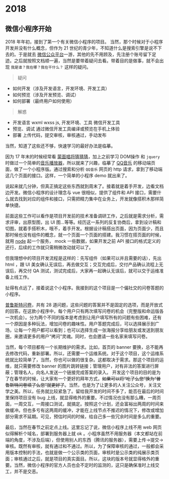 # 2018

## 微信小程序开始

2018 年年初，接到了第一个有关微信小程序的项目。
当然，那个时候对于小程序开发并没有什么概念，但作为 21 世纪的青少年，不知道什么是搜索引擎是说不下去的。于是就去 [微信公众平台](https://mp.weixin.qq.com/)一游，其他的先不用顾及，先注册个账号留下足迹。之后就按照文档顺一遍，当然是要带着疑问去看。带着目的是做事，就不会出现 `我是谁？我在哪？我在干什么？` 这样的疑问。

>疑问

* 如何开发（涉及开发语言，开发环境、开发工具）
* 如何预览（涉及开发预览、调试）
* 如何部署（最终用户如何使用）

>解惑

* 开发语言 wxml wxss js, 开发环境、工具 微信开发工具
* 预览、调试 通过微信开发工具编译或预览在手机上体验
* 部署 上传代码，提交审核，审核通过，手动发布

当然，知道了这些还不够，快速学习的最好办法是临摹。

因为 17 年末的时候经常看 [蒙面唱将猜猜猜](https://y.qq.com/n/yqq/singer/000rbz4D2yROaH.html#tab=song&stat=y_new.album.header.singername)，加上之前学习 DOM操作 和 `jquery` 时做过一个简单的[音乐播放器](https://somethingaboutlearn.github.io/Music/)，所以就来了兴趣，临摹了 [QQ音乐](https://y.qq.com/m/index.html) 的移动端页面，做了一个小程序版。通过搜索和分析 `QQ音乐` 网页的 http 请求，拿到了移动端这几个页面的接口。这样，一个简单的小程序 demo 就出来了。

说起来就几分钟，但真正搞定这些东西就到周末了。接着就是着手开发，边看文档边开发。微信小程序的设计理念与 vue 很相似，提供了组件和 API 接口，需要什么就去找到对应的组件和接口，只需把精力集中在业务上，开发就像搭积木那样简单快捷。

前面这些工作可以看作是项目开发前的技术准备调研工作，之后就是需求分析，需求评审，出原型图，出 UI 图...等等。经历这一系列的反复协商后，拿到设计稿和切图，就着手搭积木，哦不，着手开发。根据设计稿搭出页面，因为页面少，而且那时候也没有组件的概念，就一个页面一个页面的搭建。我习惯在搭页面的时候，就用 [node](https://nodejs.org/) 起一个服务， mock 一些数据，如果开发之前 API 接口的格式定义的还行，后续的工作就只需稍微改动就可以了。

但我理想中的项目开发流程是这样的：先写组件（如果可以并且需要的话），先出 html ，跟 UI 美女确认无误后，再去做交互；交互完成后，交付产品确认流程上无误后，再交付 QA 测试，测试完成后，大家再一起确认无误后，就可以交于运维准备上线工作。

扯得有点远了，接着说这个小程序。我接到的这个项目是一个偏社交的问卷答题的小程序。

[普鲁斯特问卷](https://zh.wikipedia.org/wiki/%E6%99%AE%E9%B2%81%E6%96%AF%E7%89%B9%E9%97%AE%E5%8D%B7)，共有 28 道问题，这些问题的答案并不是固定的选项，而是开放式的回答。在这款小程序中，每个用户只有两次填写问卷的机会（完整版和命运版各一次机会）。分为两个不同的版本是考虑到让用户填写所有的问题有些困难，还有一个原因是多种玩法，增加问卷的趣味性。用户答题完成后，可以选择展示到广场，让每一个用户都可以看到；也可以选择生成一张海报分享给朋友或发送到朋友圈，来邀请更多的用户“拷问”灵魂。同时，也会邀请一些名家来填写问卷。

当然，每个项目都有一个长期维护的需求。比如，首页的 banner 要换，总不能再去修改代码，重新部署。所以，还需要一个运维系统。对于这个项目，这个运维系统就比较简单了，当然，你也可以做的很复杂。这都取决于需求。那这个项目的运维，就只需要修改 banner 的图片跳转链接；管理用户，对有非法的答案进行屏蔽；管理名人，向名人发送一个链接完成答案的录入。
开发这个项目的目的是为了在春节的时候，让大家有一个更好的拜年方式，~~如果可以将“吃了么您”换为“普鲁斯特问卷填了么您”就更好了~~。当然，也是为了让更多的人关注公众号，关注文学之美。所以，任务就比较紧急了。留给我开发的时间不多了，能否在最后的时间里保持项目没有 bug 上线，就显得格外的重要。不过情况也没有那么糟，一周页面，一周交互，一周接口测试，就搞定。按照这个计划，还会富裕出两周的时间来做缓冲。但也多亏有这两周的缓冲，才能在上线节点不推迟的情况下，修改或增加部分需求不延期。可见，预估时间的时候，给自己多一些冗余时间是多么的重要。

最后，当然在春节之前定点上线。这里忘记了说，微信小程序上线不用 web 网页似得解析个域名，部署到服务器上就 ok 。小程序虽然不用服务器（本文都站在前端的角度，不涉及后端），但使用别人的东西（腾讯的服务器），需要上传->提交->审核。既然有审核，就有通过和不通过。所以，为了保障审核的通过，一般都会采用版本控制的手法，也就是做一个公示类的页面，审核时是公示类的纯展示类页面；审核通过之后，就是项目的真实面目。所以，这块的版本号就显得格外的重要。当然，微信小程序的官方人员也会不定时的监测的，这只是确保准时上线交工，并不是交恶。